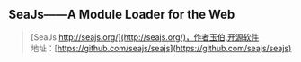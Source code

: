 ## SeaJs——A Module Loader for the Web
> [SeaJs http://seajs.org/](http://seajs.org/)，作者玉伯,开源软件  
> 地址：[https://github.com/seajs/seajs](https://github.com/seajs/seajs)